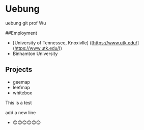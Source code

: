 # Uebung
uebung git prof Wu

##Employment
- [University of Tennessee, Knoxivlle] ([https://www.utk.edu/] (https://www.utk.edu/))
- Binhamton University

## Projects
- geemap
- leefmap
- whitebox


This is a test

add a new line

- 😊😊😊😊😊😊

